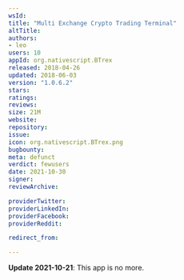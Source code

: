 ```yaml
---
wsId: 
title: "Multi Exchange Crypto Trading Terminal"
altTitle: 
authors:
- leo
users: 10
appId: org.nativescript.BTrex
released: 2018-04-26
updated: 2018-06-03
version: "1.0.6.2"
stars: 
ratings: 
reviews: 
size: 21M
website: 
repository: 
issue: 
icon: org.nativescript.BTrex.png
bugbounty: 
meta: defunct
verdict: fewusers
date: 2021-10-30
signer: 
reviewArchive:

providerTwitter: 
providerLinkedIn: 
providerFacebook: 
providerReddit: 

redirect_from:

---
```


**Update 2021-10-21**: This app is no more.
